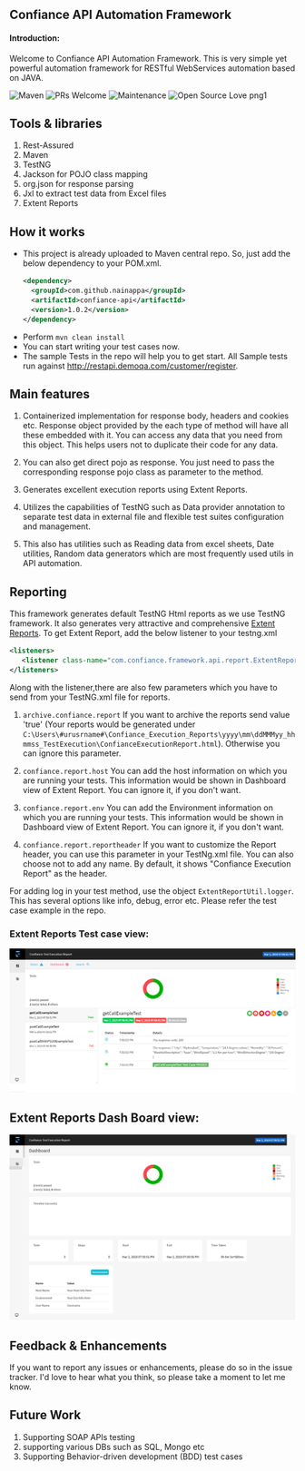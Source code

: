 ## Confiance API Automation Framework

#### Introduction:
Welcome to Confiance API Automation Framework. This is very simple yet powerful automation framework for RESTful WebServices automation based on JAVA.

![Maven](https://maven-badges.herokuapp.com/maven-central/com.github.nainappa/confiance-api/badge.svg)
![PRs Welcome](https://img.shields.io/badge/PRs-welcome-brightgreen.svg?style=flat-square)
![Maintenance](https://img.shields.io/badge/Maintained%3F-yes-green.svg)
![Open Source Love png1](https://badges.frapsoft.com/os/v1/open-source.png?v=103)

Tools & libraries
---------------------------------------
1. Rest-Assured
2. Maven 
3. TestNG
4. Jackson for POJO class mapping
5. org.json for response parsing
6. Jxl to extract test data from Excel files
7. Extent Reports

How it works
---------------------------------------
* This project is already uploaded to Maven central repo. So, just add the below dependency to your POM.xml. 
   ```xml
   <dependency>
     <groupId>com.github.nainappa</groupId>
     <artifactId>confiance-api</artifactId>
     <version>1.0.2</version>
  </dependency> 
  
   ```
* Perform ```mvn clean install```
* You can start writing your test cases now.
* The sample Tests in the repo will help you to get start. All Sample tests run against http://restapi.demoqa.com/customer/register. 

Main features
----------------------------
1. Containerized implementation for response body, headers and cookies etc. Response object provided by the each type of method will have all these embedded with it. You can access any data that you need from this object. This helps users not to duplicate their code for any data. 

2. You can also get direct pojo as response. You just need to pass the corresponding response pojo class as parameter to the method.

3. Generates excellent execution reports using Extent Reports.
 
4. Utilizes the capabilities of TestNG such as Data provider annotation to separate test data in external file and flexible test suites configuration and management.

5. This also has utilities such as Reading data from excel sheets, Date utilities, Random data generators which are most frequently used utils in API automation.

Reporting
------------
This framework generates default TestNG Html reports as we use TestNG framework. It also generates very attractive and comprehensive [Extent Reports][1]. To get Extent Report, add the below listener to your testng.xml

```xml
<listeners>
   <listener class-name="com.confiance.framework.api.report.ExtentReportListener"/>
</listeners>
```
Along with the listener,there are also few parameters which you have to send from your TestNG.xml file for reports.
1. ``` archive.confiance.report ```
If you want to archive the reports send value 'true' (Your reports would be generated under  ```C:\Users\#urusrname#\Confiance_Execution_Reports\yyyy\mm\ddMMMyy_hhmmss_TestExecution\ConfianceExecutionReport.html```). Otherwise you can ignore this parameter.

2. ``` confiance.report.host ```
You can add the host information on which you are running your tests. This information would be shown in Dashboard view of Extent Report. You can ignore it, if you don't want.

3. ``` confiance.report.env ```
You can add the Environment information on which you are running your tests. This information would be shown in Dashboard view of Extent Report. You can ignore it, if you don't want.

4. ``` confiance.report.reportheader ```
If you want to customize the Report header, you can use this parameter in your TestNg.xml file. You can also choose not to add any name. By default, it shows "Confiance Execution Report" as the header. 

For adding log in your test method, use the object ``` ExtentReportUtil.logger ```. This has several options like info, debug, error etc. Please refer the test case example in the repo.

### Extent Reports Test case view:
![Screenshot](Extent_Report_Test_Case_View.png)
## Extent Reports Dash Board view:
![Screenshot](Extent_Report_DashBoard_View.png)

Feedback & Enhancements
-----------------------
If you want to report any issues or enhancements, please do so in the issue tracker. I'd love to hear what you think, so please take a moment to let me know.

Future Work
------------
1. Supporting SOAP APIs testing
2. supporting various DBs such as SQL, Mongo etc 
3. Supporting Behavior-driven development (BDD) test cases

[1]: http://extentreports.com/docs/versions/3/java/ "Extent Reports"
